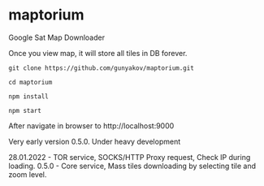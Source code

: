 # maptorium

Google Sat Map Downloader

Once you view map, it will store all tiles in DB forever.

```
git clone https://github.com/gunyakov/maptorium.git

cd maptorium

npm install

npm start
```
After navigate in browser to http://localhost:9000

Very early version 0.5.0. Under heavy development

28.01.2022 - TOR service, SOCKS/HTTP Proxy request, Check IP during loading.
0.5.0 - Core service, Mass tiles downloading by selecting tile and zoom level.
